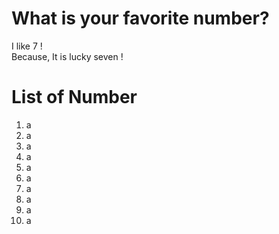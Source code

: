 # What is your favorite number?
I like 7 !  
Because, It is lucky seven !  

# List of Number
1. a  
2. a   
3. a   
4. a   
5. a   
6. a   
7. a  
8. a  
9. a  
10. a  
